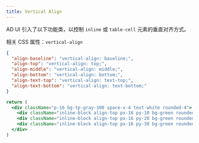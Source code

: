 ```yaml
---
title: Vertical Align
---
```


AD UI 引入了以下功能类，以控制 `inline` 或 `table-cell` 元素的垂直对齐方式。

相关 CSS 属性：`vertical-align`

```json classes
{
  "align-baseline": "vertical-align: baseline;",
  "align-top": "vertical-align: top;",
  "align-middle": "vertical-align: middle;",
  "align-bottom": "vertical-align: bottom;",
  "align-text-top": "vertical-align: text-top;",
  "align-text-bottom": "vertical-align: text-bottom;"
}
```

```jsx acss
return (
  <div className="p-16 bg-tp-gray-100 space-x-4 text-white rounded-4">
    <div className="inline-block align-top px-16 py-10 bg-green rounded-4">1</div>
    <div className="inline-block align-top px-16 py-20 bg-green rounded-4">2</div>
    <div className="inline-block align-top px-16 py-30 bg-green rounded-4">3</div>
  </div>
)
```
